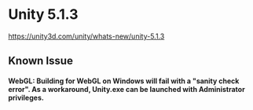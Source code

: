 # Unity 5.1.3
https://unity3d.com/unity/whats-new/unity-5.1.3

## Known Issue


#### WebGL: Building for WebGL on Windows will fail with a "sanity check error". As a workaround, Unity.exe can be launched with Administrator privileges.
